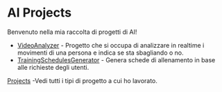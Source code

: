# AI Projects

Benvenuto nella mia raccolta di progetti di AI!

- [VideoAnalyzer](https://github.com/Baddy2002/VideoAnalyzer-link) - Progetto che si occupa di analizzare in realtime i movimenti di una persona e indica se sta sbagliando o no.
- [TrainingSchedulesGenerator](https://github.com/Baddy2002/training-schedules-demo) - Genera schede di allenamento in base alle richieste degli utenti.

[Projects](https://github.com/Baddy2002/projects) -Vedi tutti i tipi di progetto a cui ho lavorato.
